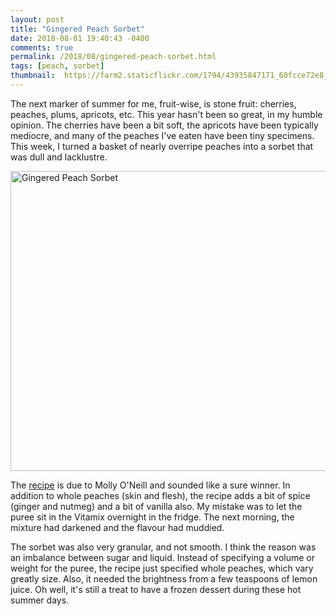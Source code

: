 ```yaml
---
layout: post
title: "Gingered Peach Sorbet"
date: 2018-08-01 19:40:43 -0400
comments: true
permalink: /2018/08/gingered-peach-sorbet.html
tags: [peach, sorbet]
thumbnail:  https://farm2.staticflickr.com/1794/43935847171_60fcce72e8_q.jpg
---
```


The next marker of summer for me, fruit-wise, is stone fruit: cherries, peaches, plums, apricots, etc.
This year hasn't been so great, in my humble opinion. The cherries have been a bit soft, the apricots
have been typically mediocre, and many of the peaches I've eaten have been tiny specimens. This week,
I turned a basket of nearly overripe peaches into a sorbet that was dull and lacklustre.

<a data-flickr-embed="true"  href="https://www.flickr.com/photos/gnuf/43935847171/in/dateposted/" title="Gingered Peach Sorbet"><img src="https://farm2.staticflickr.com/1794/43935847171_60fcce72e8_z.jpg" width="640" height="480" alt="Gingered Peach Sorbet"></a><script async src="//embedr.flickr.com/assets/client-code.js" charset="utf-8"></script>

The [recipe](https://cooking.nytimes.com/recipes/4094-gingered-peach-sorbet) is due to Molly O'Neill
and sounded like a sure winner. In addition to whole peaches (skin and flesh), the recipe adds
a bit of spice (ginger and nutmeg) and a bit of vanilla also. My mistake was to let the puree
sit in the Vitamix overnight in the fridge. The next morning, the mixture had darkened and the
flavour had muddied.

The sorbet was also very granular, and not smooth. I think the reason was an imbalance between sugar
and liquid. Instead of specifying a volume or weight for the puree, the recipe just specified whole peaches,
which vary greatly size. Also, it needed the brightness from a few teaspoons of lemon juice. Oh well, it's 
still a treat to have a frozen dessert during these hot summer days.

